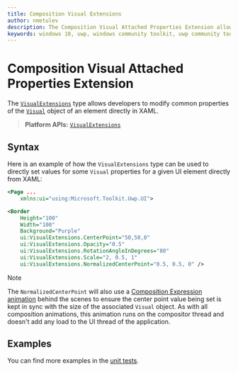 ```yaml
---
title: Composition Visual Extensions
author: nmetulev
description: The Composition Visual Attached Properties Extension allow Composition Visual Properties to be modified directly in XAML
keywords: windows 10, uwp, windows community toolkit, uwp community toolkit, uwp toolkit, Visual, composition, xaml, attached property
---
```


# Composition Visual Attached Properties Extension

The [`VisualExtensions`](https://docs.microsoft.com/dotnet/api/microsoft.toolkit.uwp.ui.VisualExtensions) type allows developers to modify common properties of the [`Visual`](https://docs.microsoft.com/uwp/api/Windows.UI.Composition.Visual) object of an element directly in XAML.

> **Platform APIs:** [`VisualExtensions`](https://docs.microsoft.com/dotnet/api/microsoft.toolkit.uwp.ui.VisualExtensions)

## Syntax

Here is an example of how the `VisualExtensions` type can be used to directly set values for some `Visual` properties for a given UI element directly from XAML:

```xml
<Page ...
    xmlns:ui="using:Microsoft.Toolkit.Uwp.UI">

<Border
    Height="100"
    Width="100"
    Background="Purple"
    ui:VisualExtensions.CenterPoint="50,50,0"
    ui:VisualExtensions.Opacity="0.5"
    ui:VisualExtensions.RotationAngleInDegrees="80"
    ui:VisualExtensions.Scale="2, 0.5, 1"
    ui:VisualExtensions.NormalizedCenterPoint="0.5, 0.5, 0" />
```

> [!NOTE]
> The `NormalizedCenterPoint` will also use a [Composition Expression animation](https://docs.microsoft.com/uwp/api/windows.ui.composition.expressionanimation) behind the scenes to ensure the center point value being set is kept in sync with the size of the associated `Visual` object. As with all composition animations, this animation runs on the compositor thread and doesn't add any load to the UI thread of the application.

## Examples

You can find more examples in the [unit tests](https://github.com/windows-toolkit/WindowsCommunityToolkit/tree/master/UnitTests).
